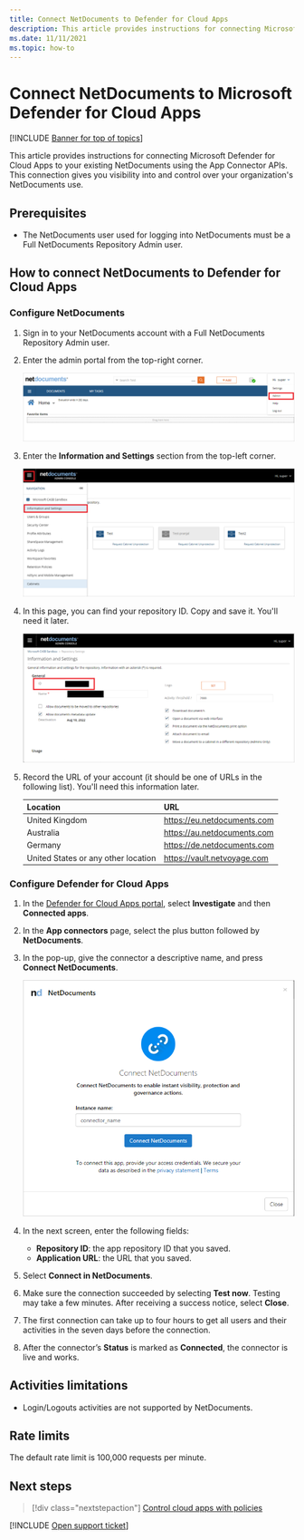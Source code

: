 ```yaml
---
title: Connect NetDocuments to Defender for Cloud Apps
description: This article provides instructions for connecting Microsoft Defender for Cloud Apps to your existing NetDocuments using the App Connector APIs. 
ms.date: 11/11/2021
ms.topic: how-to
---
```

# Connect NetDocuments to Microsoft Defender for Cloud Apps

[!INCLUDE [Banner for top of topics](includes/banner.md)]

This article provides instructions for connecting Microsoft Defender for Cloud Apps to your existing NetDocuments using the App Connector APIs. This connection gives you visibility into and control over your organization's NetDocuments use.

## Prerequisites

- The NetDocuments user used for logging into NetDocuments must be a Full NetDocuments Repository Admin user.

## How to connect NetDocuments to Defender for Cloud Apps

### Configure NetDocuments

1. Sign in to your NetDocuments account with a Full NetDocuments Repository Admin user.

1. Enter the admin portal from the top-right corner.

    ![Enter the NetDocuments admin portal.](media/netdocuments-enter-admin-portal.png)

1. Enter the **Information and Settings** section from the top-left corner.

    ![Enter the NetDocuments information and settings section.](media/netdocuments-information-and-settings.png)

1. In this page, you can find your repository ID. Copy and save it. You'll need it later.

    ![Your NetDocuments repository ID.](media/netdocuments-repository-id.png)

1. Record the URL of your account (it should be one of URLs in the following list). You'll need this information later.

    | Location       |              URL            |
    | -------------- | --------------------------- |
    | United Kingdom | <https://eu.netdocuments.com> |
    | Australia     | <https://au.netdocuments.com> |
    | Germany        | <https://de.netdocuments.com> |
    | United States or any other location  |   <https://vault.netvoyage.com> |

### Configure Defender for Cloud Apps

1. In the [Defender for Cloud Apps portal](https://portal.cloudappsecurity.com/), select **Investigate** and then **Connected apps**.

1. In the **App connectors** page, select the plus button followed by **NetDocuments**.

1. In the pop-up, give the connector a descriptive name, and press **Connect NetDocuments**.

    ![Connect NetDocuments.](media/netdocuments-connecting-screen.png)

1. In the next screen, enter the following fields:

    - **Repository ID**: the app repository ID that you saved.
    - **Application URL**: the URL that you saved.

1. Select **Connect in NetDocuments**.
1. Make sure the connection succeeded by selecting **Test now**. Testing may take a few minutes. After receiving a success notice, select **Close**.
1. The first connection can take up to four hours to get all users and their activities in the seven days before the connection.
1. After the connector’s **Status** is marked as **Connected**, the connector is live and works.

## Activities limitations

- Login/Logouts activities are not supported by NetDocuments.

## Rate limits

The default rate limit is 100,000 requests per minute.

## Next steps

> [!div class="nextstepaction"]
> [Control cloud apps with policies](control-cloud-apps-with-policies.md)

[!INCLUDE [Open support ticket](includes/support.md)]
